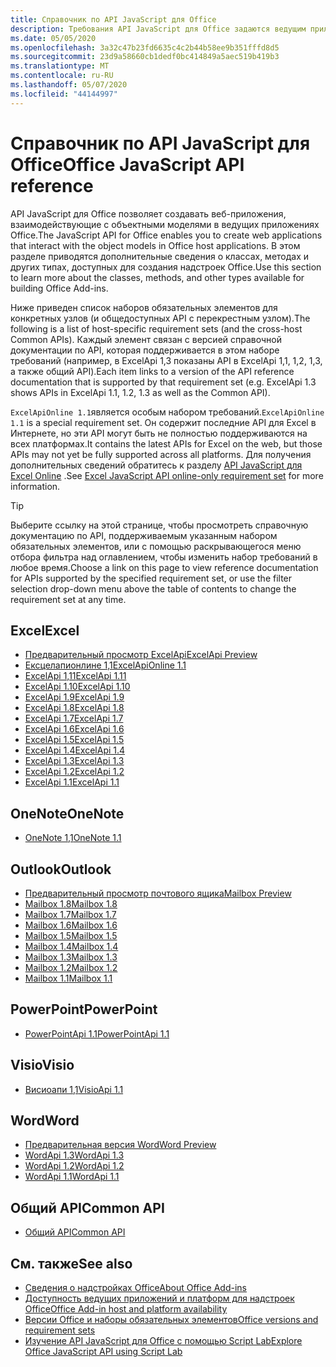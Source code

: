 ```yaml
---
title: Справочник по API JavaScript для Office
description: Требования API JavaScript для Office задаются ведущим приложением.
ms.date: 05/05/2020
ms.openlocfilehash: 3a32c47b23fd6635c4c2b44b58ee9b351fffd8d5
ms.sourcegitcommit: 23d9a58660cb1dedf0bc414849a5aec519b419b3
ms.translationtype: MT
ms.contentlocale: ru-RU
ms.lasthandoff: 05/07/2020
ms.locfileid: "44144997"
---
```

# <a name="office-javascript-api-reference"></a><span data-ttu-id="b1d19-103">Справочник по API JavaScript для Office</span><span class="sxs-lookup"><span data-stu-id="b1d19-103">Office JavaScript API reference</span></span>

<span data-ttu-id="b1d19-104">API JavaScript для Office позволяет создавать веб-приложения, взаимодействующие с объектными моделями в ведущих приложениях Office.</span><span class="sxs-lookup"><span data-stu-id="b1d19-104">The JavaScript API for Office enables you to create web applications that interact with the object models in Office host applications.</span></span> <span data-ttu-id="b1d19-105">В этом разделе приводятся дополнительные сведения о классах, методах и других типах, доступных для создания надстроек Office.</span><span class="sxs-lookup"><span data-stu-id="b1d19-105">Use this section to learn more about the classes, methods, and other types available for building Office Add-ins.</span></span>

<span data-ttu-id="b1d19-106">Ниже приведен список наборов обязательных элементов для конкретных узлов (и общедоступных API с перекрестным узлом).</span><span class="sxs-lookup"><span data-stu-id="b1d19-106">The following is a list of host-specific requirement sets (and the cross-host Common APIs).</span></span> <span data-ttu-id="b1d19-107">Каждый элемент связан с версией справочной документации по API, которая поддерживается в этом наборе требований (например, в ExcelApi 1,3 показаны API в ExcelApi 1,1, 1,2, 1,3, а также общий API).</span><span class="sxs-lookup"><span data-stu-id="b1d19-107">Each item links to a version of the API reference documentation that is supported by that requirement set (e.g. ExcelApi 1.3 shows APIs in ExcelApi 1.1, 1.2, 1.3 as well as the Common API).</span></span>

<span data-ttu-id="b1d19-108">`ExcelApiOnline 1.1`является особым набором требований.</span><span class="sxs-lookup"><span data-stu-id="b1d19-108">`ExcelApiOnline 1.1` is a special requirement set.</span></span> <span data-ttu-id="b1d19-109">Он содержит последние API для Excel в Интернете, но эти API могут быть не полностью поддерживаются на всех платформах.</span><span class="sxs-lookup"><span data-stu-id="b1d19-109">It contains the latest APIs for Excel on the web, but those APIs may not yet be fully supported across all platforms.</span></span> <span data-ttu-id="b1d19-110">Для получения дополнительных сведений обратитесь к разделу [API JavaScript для Excel Online](/office/dev/add-ins/reference/requirement-sets/excel-api-online-requirement-set) .</span><span class="sxs-lookup"><span data-stu-id="b1d19-110">See [Excel JavaScript API online-only requirement set](/office/dev/add-ins/reference/requirement-sets/excel-api-online-requirement-set) for more information.</span></span>

> [!TIP]
> <span data-ttu-id="b1d19-111">Выберите ссылку на этой странице, чтобы просмотреть справочную документацию по API, поддерживаемым указанным набором обязательных элементов, или с помощью раскрывающегося меню отбора фильтра над оглавлением, чтобы изменить набор требований в любое время.</span><span class="sxs-lookup"><span data-stu-id="b1d19-111">Choose a link on this page to view reference documentation for APIs supported by the specified requirement set, or use the filter selection drop-down menu above the table of contents to change the requirement set at any time.</span></span>

## <a name="excel"></a><span data-ttu-id="b1d19-112">Excel</span><span class="sxs-lookup"><span data-stu-id="b1d19-112">Excel</span></span>

- [<span data-ttu-id="b1d19-113">Предварительный просмотр ExcelApi</span><span class="sxs-lookup"><span data-stu-id="b1d19-113">ExcelApi Preview</span></span>](/javascript/api/excel?view=excel-js-preview)
- [<span data-ttu-id="b1d19-114">Ексцелапионлине 1,1</span><span class="sxs-lookup"><span data-stu-id="b1d19-114">ExcelApiOnline 1.1</span></span>](/javascript/api/excel?view=excel-js-online)
- [<span data-ttu-id="b1d19-115">ExcelApi 1,11</span><span class="sxs-lookup"><span data-stu-id="b1d19-115">ExcelApi 1.11</span></span>](/javascript/api/excel?view=excel-js-1.11)
- [<span data-ttu-id="b1d19-116">ExcelApi 1.10</span><span class="sxs-lookup"><span data-stu-id="b1d19-116">ExcelApi 1.10</span></span>](/javascript/api/excel?view=excel-js-1.10)
- [<span data-ttu-id="b1d19-117">ExcelApi 1.9</span><span class="sxs-lookup"><span data-stu-id="b1d19-117">ExcelApi 1.9</span></span>](/javascript/api/excel?view=excel-js-1.9)
- [<span data-ttu-id="b1d19-118">ExcelApi 1.8</span><span class="sxs-lookup"><span data-stu-id="b1d19-118">ExcelApi 1.8</span></span>](/javascript/api/excel?view=excel-js-1.8)
- [<span data-ttu-id="b1d19-119">ExcelApi 1.7</span><span class="sxs-lookup"><span data-stu-id="b1d19-119">ExcelApi 1.7</span></span>](/javascript/api/excel?view=excel-js-1.7)
- [<span data-ttu-id="b1d19-120">ExcelApi 1.6</span><span class="sxs-lookup"><span data-stu-id="b1d19-120">ExcelApi 1.6</span></span>](/javascript/api/excel?view=excel-js-1.6)
- [<span data-ttu-id="b1d19-121">ExcelApi 1.5</span><span class="sxs-lookup"><span data-stu-id="b1d19-121">ExcelApi 1.5</span></span>](/javascript/api/excel?view=excel-js-1.5)
- [<span data-ttu-id="b1d19-122">ExcelApi 1.4</span><span class="sxs-lookup"><span data-stu-id="b1d19-122">ExcelApi 1.4</span></span>](/javascript/api/excel?view=excel-js-1.4)
- [<span data-ttu-id="b1d19-123">ExcelApi 1.3</span><span class="sxs-lookup"><span data-stu-id="b1d19-123">ExcelApi 1.3</span></span>](/javascript/api/excel?view=excel-js-1.3)
- [<span data-ttu-id="b1d19-124">ExcelApi 1.2</span><span class="sxs-lookup"><span data-stu-id="b1d19-124">ExcelApi 1.2</span></span>](/javascript/api/excel?view=excel-js-1.2)
- [<span data-ttu-id="b1d19-125">ExcelApi 1.1</span><span class="sxs-lookup"><span data-stu-id="b1d19-125">ExcelApi 1.1</span></span>](/javascript/api/excel?view=excel-js-1.1)

## <a name="onenote"></a><span data-ttu-id="b1d19-126">OneNote</span><span class="sxs-lookup"><span data-stu-id="b1d19-126">OneNote</span></span>

- [<span data-ttu-id="b1d19-127">OneNote 1,1</span><span class="sxs-lookup"><span data-stu-id="b1d19-127">OneNote 1.1</span></span>](/javascript/api/onenote?view=onenote-js-1.1)

## <a name="outlook"></a><span data-ttu-id="b1d19-128">Outlook</span><span class="sxs-lookup"><span data-stu-id="b1d19-128">Outlook</span></span>

- [<span data-ttu-id="b1d19-129">Предварительный просмотр почтового ящика</span><span class="sxs-lookup"><span data-stu-id="b1d19-129">Mailbox Preview</span></span>](/javascript/api/outlook?view=outlook-js-preview)
- [<span data-ttu-id="b1d19-130">Mailbox 1.8</span><span class="sxs-lookup"><span data-stu-id="b1d19-130">Mailbox 1.8</span></span>](/javascript/api/outlook?view=outlook-js-1.8)
- [<span data-ttu-id="b1d19-131">Mailbox 1.7</span><span class="sxs-lookup"><span data-stu-id="b1d19-131">Mailbox 1.7</span></span>](/javascript/api/outlook?view=outlook-js-1.7)
- [<span data-ttu-id="b1d19-132">Mailbox 1.6</span><span class="sxs-lookup"><span data-stu-id="b1d19-132">Mailbox 1.6</span></span>](/javascript/api/outlook?view=outlook-js-1.6)
- [<span data-ttu-id="b1d19-133">Mailbox 1.5</span><span class="sxs-lookup"><span data-stu-id="b1d19-133">Mailbox 1.5</span></span>](/javascript/api/outlook?view=outlook-js-1.5)
- [<span data-ttu-id="b1d19-134">Mailbox 1.4</span><span class="sxs-lookup"><span data-stu-id="b1d19-134">Mailbox 1.4</span></span>](/javascript/api/outlook?view=outlook-js-1.4)
- [<span data-ttu-id="b1d19-135">Mailbox 1.3</span><span class="sxs-lookup"><span data-stu-id="b1d19-135">Mailbox 1.3</span></span>](/javascript/api/outlook?view=outlook-js-1.3)
- [<span data-ttu-id="b1d19-136">Mailbox 1.2</span><span class="sxs-lookup"><span data-stu-id="b1d19-136">Mailbox 1.2</span></span>](/javascript/api/outlook?view=outlook-js-1.2)
- [<span data-ttu-id="b1d19-137">Mailbox 1.1</span><span class="sxs-lookup"><span data-stu-id="b1d19-137">Mailbox 1.1</span></span>](/javascript/api/outlook?view=outlook-js-1.1)

## <a name="powerpoint"></a><span data-ttu-id="b1d19-138">PowerPoint</span><span class="sxs-lookup"><span data-stu-id="b1d19-138">PowerPoint</span></span>

- [<span data-ttu-id="b1d19-139">PowerPointApi 1.1</span><span class="sxs-lookup"><span data-stu-id="b1d19-139">PowerPointApi 1.1</span></span>](/javascript/api/powerpoint?view=powerpoint-js-1.1)

## <a name="visio"></a><span data-ttu-id="b1d19-140">Visio</span><span class="sxs-lookup"><span data-stu-id="b1d19-140">Visio</span></span>

- [<span data-ttu-id="b1d19-141">Висиоапи 1,1</span><span class="sxs-lookup"><span data-stu-id="b1d19-141">VisioApi 1.1</span></span>](/javascript/api/visio?view=visio-js-1.1)

## <a name="word"></a><span data-ttu-id="b1d19-142">Word</span><span class="sxs-lookup"><span data-stu-id="b1d19-142">Word</span></span>

- [<span data-ttu-id="b1d19-143">Предварительная версия Word</span><span class="sxs-lookup"><span data-stu-id="b1d19-143">Word Preview</span></span>](/javascript/api/word?view=word-js-preview)
- [<span data-ttu-id="b1d19-144">WordApi 1.3</span><span class="sxs-lookup"><span data-stu-id="b1d19-144">WordApi 1.3</span></span>](/javascript/api/word?view=word-js-1.3)
- [<span data-ttu-id="b1d19-145">WordApi 1.2</span><span class="sxs-lookup"><span data-stu-id="b1d19-145">WordApi 1.2</span></span>](/javascript/api/word?view=word-js-1.2)
- [<span data-ttu-id="b1d19-146">WordApi 1.1</span><span class="sxs-lookup"><span data-stu-id="b1d19-146">WordApi 1.1</span></span>](/javascript/api/word?view=word-js-1.1)

## <a name="common-api"></a><span data-ttu-id="b1d19-147">Общий API</span><span class="sxs-lookup"><span data-stu-id="b1d19-147">Common API</span></span>

- [<span data-ttu-id="b1d19-148">Общий API</span><span class="sxs-lookup"><span data-stu-id="b1d19-148">Common API</span></span>](/javascript/api/office?view=common-js)

## <a name="see-also"></a><span data-ttu-id="b1d19-149">См. также</span><span class="sxs-lookup"><span data-stu-id="b1d19-149">See also</span></span>

- [<span data-ttu-id="b1d19-150">Сведения о надстройках Office</span><span class="sxs-lookup"><span data-stu-id="b1d19-150">About Office Add-ins</span></span>](/office/dev/add-ins/overview)
- [<span data-ttu-id="b1d19-151">Доступность ведущих приложений и платформ для надстроек Office</span><span class="sxs-lookup"><span data-stu-id="b1d19-151">Office Add-in host and platform availability</span></span>](/office/dev/add-ins/overview/office-add-in-availability)
- [<span data-ttu-id="b1d19-152">Версии Office и наборы обязательных элементов</span><span class="sxs-lookup"><span data-stu-id="b1d19-152">Office versions and requirement sets</span></span>](/office/dev/add-ins/develop/office-versions-and-requirement-sets)
- [<span data-ttu-id="b1d19-153">Изучение API JavaScript для Office с помощью Script Lab</span><span class="sxs-lookup"><span data-stu-id="b1d19-153">Explore Office JavaScript API using Script Lab</span></span>](/office/dev/add-ins/overview/explore-with-script-lab)
